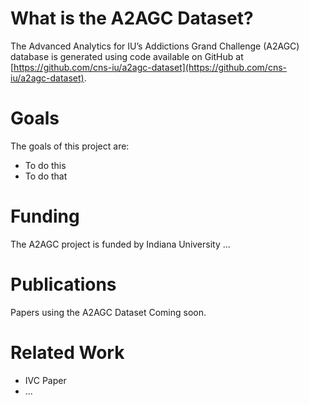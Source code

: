 # What is the A2AGC Dataset?

The Advanced Analytics for IU’s Addictions Grand Challenge (A2AGC) database is generated using code available on GitHub at [https://github.com/cns-iu/a2agc-dataset](https://github.com/cns-iu/a2agc-dataset).

# Goals

The goals of this project are:

* To do this
* To do that

# Funding

The A2AGC project is funded by Indiana University ...

# Publications

Papers using the A2AGC Dataset Coming soon.

# Related Work

* IVC Paper
* ...
